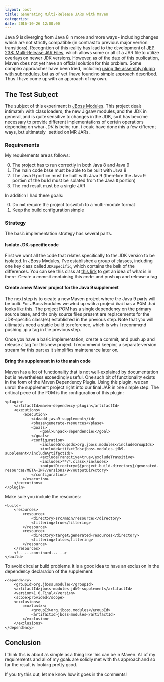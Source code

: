 ```yaml
---
layout: post
title: Generating Multi-Release JARs with Maven
categories: 
date: 2016-10-26 12:00:00
---
```


Java 9 is diverging from Java 8 in more and more ways - including changes which are not strictly compatible (in contrast to previous major version transitions).  Recognition of this reality has lead to the development of <a href="http://openjdk.java.net/jeps/238">JEP 238: Multi-Release JAR Files</a>, which allows some or all of a JAR file to utilize overlays on newer JDK versions.  However, as of the date of this publication, Maven does not yet have an official solution for this problem.  Some complex approaches have been tried, including <a href="https://github.com/hboutemy/maven-jep238/blob/master/multirelease/pom.xml#L21">using the assembly plugin with submodules</a>, but as of yet I have found no simple approach described.  Thus I have come up with an approach of my own.

## The Test Subject

The subject of this experiment is <a href="https://github.com/jboss-modules/jboss-modules">JBoss Modules</a>.  This project deals intimately with class loaders, the new Jigsaw modules, and the JDK in general, and is quite sensitive to changes in the JDK, so it has become necessary to provide different implementations of certain operations depending on what JDK is being run.  I could have done this a few different ways, but ultimately I settled on MR JARs.

### Requirements

My requirements are as follows:

0. The project has to run correctly in both Java 8 and Java 9
0. The main code base must be able to be built with Java 8
0. The Java 9 portion must be built with Java 9 (therefore the Java 9 portion of the build must be isolated from the Java 8 portion)
0. The end result must be a single JAR

In addition I had these goals:

0. Do not require the project to switch to a multi-module format
0. Keep the build configuration simple

### Strategy

The basic implementation strategy has several parts.

#### Isolate JDK-specific code

First we want all the code that relates specifically to the JDK version to be isolated.  In JBoss Modules, I've established a group of classes, including one key class called <code>JDKSpecific</code>, which contains the bulk of the differences.  You can see this class at <a href="https://github.com/dmlloyd/jboss-modules/blob/c46f38547de37c7f4132a73a064f2d4598f865bf/src/main/java/org/jboss/modules/JDKSpecific.java">this link</a> to get an idea of what is in there.  Create a commit containing this code, and push up and release a tag.

#### Create a new Maven project for the Java 9 supplement

The next step is to create a new Maven project where the Java 9 parts will be built.  For JBoss Modules we wind up with a project that has a POM that looks <a href="https://github.com/jboss-modules/jboss-modules-jdk9/blob/master/pom.xml">like this</a>.  The project POM has a single dependency on the primary source base, and the only source files present are replacements for the JDK-specific class(es) established in the previous step.  Note that you will ultimately need a stable build to reference, which is why I recommend pushing up a tag in the previous step.

Once you have a basic implementation, create a commit, and push up and release a tag for this new project.  I recommend keeping a separate version stream for this part as it simplifies maintenance later on.

#### Bring the supplement in to the main code

Maven has a lot of functionality that is not well-explained by documentation but is nevertheless exceedingly useful.  One such bit of functionality exists in the form of the Maven Dependency Plugin.  Using this plugin, we can unroll the supplement project right into our final JAR in one simple step.  The critical piece of the POM is the configuration of this plugin:

    <plugin>
        <artifactId>maven-dependency-plugin</artifactId>
        <executions>
            <execution>
                <id>add-java9-supplement</id>
                <phase>generate-resources</phase>
                <goals>
                    <goal>unpack-dependencies</goal>
                </goals>
                <configuration>
                    <includeGroupIds>org.jboss.modules</includeGroupIds>
                    <includeArtifactIds>jboss-modules-jdk9-supplement</includeArtifactIds>
                    <excludeTransitive>true</excludeTransitive>
                    <includes>**/*.class</includes>
                    <outputDirectory>${project.build.directory}/generated-resources/META-INF/versions/9</outputDirectory>
                </configuration>
            </execution>
        </executions>
    </plugin>

Make sure you include the resources:

    <build>
        <resources>
            <resource>
                <directory>src/main/resources</directory>
                <filtering>true</filtering>
            </resource>
            <resource>
                <directory>target/generated-resources</directory>
                <filtering>false</filtering>
            </resource>
        </resources>
        <!-- ...continued... -->
    </build>

To avoid circular build problems, it is a good idea to have an exclusion in the dependency declaration of the supplement:

    <dependency>
        <groupId>org.jboss.modules</groupId>
        <artifactId>jboss-modules-jdk9-supplement</artifactId>
        <version>1.0.Final</version>
        <scope>provided</scope>
        <exclusions>
            <exclusion>
                <groupId>org.jboss.modules</groupId>
                <artifactId>jboss-modules</artifactId>
            </exclusion>
        </exclusions>
    </dependency>

## Conclusion

I think this is about as simple as a thing like this can be in Maven.  All of my requirements and all of my goals are solidly met with this approach and so far the result is looking pretty good.

If you try this out, let me know how it goes in the comments!
